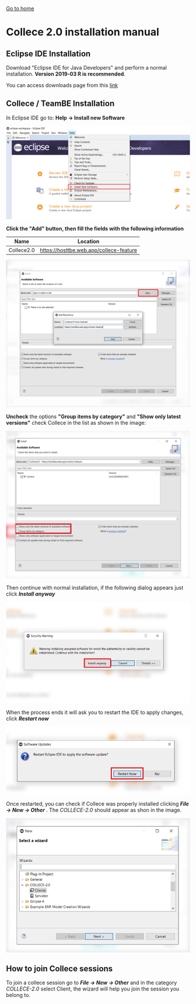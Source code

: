 [Go to home](/README.md)

# Collece 2.0 installation manual

## Eclipse IDE Installation

Download "Eclipse IDE for Java Developers" and perform a normal installation. **Version 2019‑03 R is recommended**.

You can access downloads page from this [link](https://www.eclipse.org/downloads/packages/release/2019-03/r) 

## Collece / TeamBE Installation

In Eclipse IDE go to:  **Help &rarr; Install new Software**

![](img/help-install-new-software.png)

**Click the "Add" button, then fill the fields with the following information**

| Name       | Location                                |
| ---------- | --------------------------------------- |
| Collece2.0 | https://hosttbe.web.app/collece-feature |

![](img/add-software-source.png)

**Uncheck** the options **"Group items by category"** and **"Show only latest versions"** check Collece in the list as shown in the image: 

![](img/uncheck-options.png)

Then continue with normal installation, if the following dialog appears just click ***Install anyway***

![](img/install-anyway.png)

When the process ends it will ask you to restart the IDE to apply changes, click ***Restart now***

![](img/restart-now.png)

Once restarted, you can check if Collece was properly installed clicking
***File &rarr; New &rarr; Other*** . The *COLLECE-2.0* should appear as shon in the image.

![](img/collece-cat.png)

## How to join Collece sessions

To join a collece session go to ***File &rarr; New &rarr; Other*** and in the category *COLLECE-2.0* select Client, the wizard will help you join the session you belong to.
